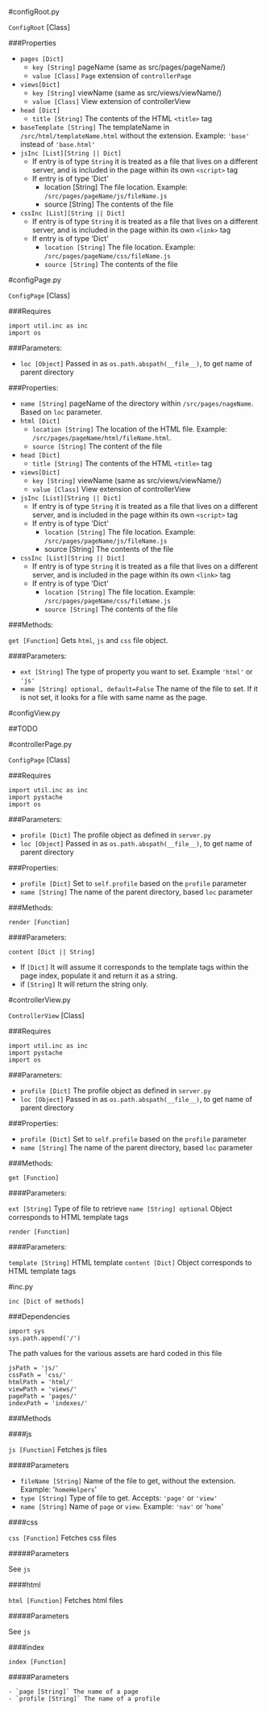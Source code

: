 #configRoot.py

`ConfigRoot` [Class]

###Properties

- `pages [Dict]` 
	- `key [String]` pageName (same as src/pages/pageName/)
	- `value [Class]` `Page` extension of `controllerPage`
- `views[Dict]` 
	- `key [String]` viewName (same as src/views/viewName/)
	- `value [Class]` View extension of controllerView
- `head [Dict]`
	- `title [String]` The contents of the HTML `<title>` tag
- `baseTemplate [String]` The templateName in `/src/html/templateName.html` without the extension.  Example: `'base'` instead of `'base.html'`
- `jsInc [List][String || Dict]`
	- If entry is of type `String` it is treated as a file that lives on a different server, and is included in the page within its own `<script>` tag
	- If entry is of type 'Dict'
		- location [String] The file location. Example: `/src/pages/pageName/js/fileName.js`
		- source [String] The contents of the file
- `cssInc [List][String || Dict]`
	- If entry is of type `String` it is treated as a file that lives on a different server, and is included in the page within its own `<link>` tag
	- If entry is of type 'Dict'
		- `location [String]` The file location. Example: `/src/pages/pageName/css/fileName.js`
		- `source [String]` The contents of the file
		
	

#configPage.py

`ConfigPage` [Class]

###Requires

	import util.inc as inc
	import os

###Parameters:

- `loc [Object]` Passed in as `os.path.abspath(__file__)`, to get name of parent directory

###Properties:

- `name [String]` pageName of the directory within `/src/pages/nageName`.  Based on `loc` parameter. 
- `html [Dict]` 
	- `location [String]` The location of the HTML file. Example: `/src/pages/pageName/html/fileName.html`.
	- `source [String]` The content of the file
- `head [Dict]`
	- `title [String]` The contents of the HTML `<title>` tag
- `views[Dict]` 
	- `key [String]` viewName (same as src/views/viewName/)
	- `value [Class]` View extension of controllerView
- `jsInc [List][String || Dict]`
	- If entry is of type `String` it is treated as a file that lives on a different server, and is included in the page within its own `<script>` tag
	- If entry is of type 'Dict'
		- `location [String]` The file location. Example: `/src/pages/pageName/js/fileName.js`
		- source [String] The contents of the file
- `cssInc [List][String || Dict]`
	- If entry is of type `String` it is treated as a file that lives on a different server, and is included in the page within its own `<link>` tag
	- If entry is of type 'Dict'
		- `location [String]` The file location. Example: `/src/pages/pageName/css/fileName.js`
		- `source [String]` The contents of the file

###Methods:

`get [Function]` Gets `html`, `js` and `css` file object.

####Parameters:

- `ext [String]` The type of property you want to set. Example `'html'` or `'js'`
- `name [String] optional, default=False` The name of the file to set. If it is not set, it looks for a file with same name as the page.


#configView.py

##TODO

#controllerPage.py

`ConfigPage` [Class]

###Requires

	import util.inc as inc
	import pystache
	import os

###Parameters:

- `profile [Dict]` The profile object as defined in `server.py` 
- `loc [Object]` Passed in as `os.path.abspath(__file__)`, to get name of parent directory

###Properties:
- `profile [Dict]` Set to `self.profile` based on the `profile` parameter
- `name [String]` The name of the parent directory, based `loc` parameter

###Methods:

`render [Function]`

####Parameters:

`content [Dict || String]` 

- If `[Dict]` It will assume it corresponds to the template tags within the page index, populate it and return it as a string.  
- if `[String]` It will return the string only.

#controllerView.py

`ControllerView` [Class]

###Requires

	import util.inc as inc
	import pystache
	import os

###Parameters:

- `profile [Dict]` The profile object as defined in `server.py` 
- `loc [Object]` Passed in as `os.path.abspath(__file__)`, to get name of parent directory

###Properties:
- `profile [Dict]` Set to `self.profile` based on the `profile` parameter
- `name [String]` The name of the parent directory, based `loc` parameter

###Methods:

`get [Function]`

####Parameters:

`ext [String]` Type of file to retrieve
`name [String] optional` Object corresponds to HTML template tags

`render [Function]`

####Parameters:

`template [String]` HTML template
`content [Dict]` Object corresponds to HTML template tags

#inc.py

`inc [Dict of methods]`

###Dependencies

	import sys
	sys.path.append('/')

The path values for the various assets are hard coded in this file

	jsPath = 'js/'
	cssPath = 'css/'
	htmlPath = 'html/'
	viewPath = 'views/'
	pagePath = 'pages/'
	indexPath = 'indexes/'

###Methods

####js

`js [Function]` Fetches js files

#####Parameters

- `fileName [String]` Name of the file to get, without the extension.  Example: '`homeHelpers`'
- `type [String]` Type of file to get. Accepts: `'page'` or `'view'`
- `name [String]` Name of `page` or `view`. Example: `'nav'` or '`home`'

####css

`css [Function]` Fetches css files

#####Parameters

See `js`

####html

`html [Function]` Fetches html files

#####Parameters

See `js`

####index

`index [Function]`

#####Parameters

	- `page [String]` The name of a page
	- `profile [String]` The name of a profile





